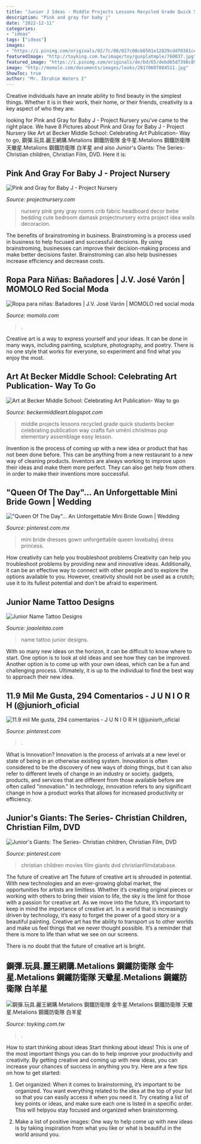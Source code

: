 ```yaml
---
title: "Junior J Ideas - Middle Projects Lessons Recycled Grade Quick Students Becker Celebrating Publication Way Crafts Fun Umění Christmas Pop Elementary Assemblage Easy Lesson"
description: "Pink and gray for baby j"
date: "2022-12-11"
categories:
- "ideas"
tags: ["ideas"]
images:
- "https://i.pinimg.com/originals/02/7c/08/027c08cb8501e12829cddf0381ce734b.jpg"
featuredImage: "http://toyking.com.tw/image/toy/gunplatmple/760037.jpg"
featured_image: "https://i.pinimg.com/originals/de/bd/65/debd65d7398c8967bcd45197df56281b.jpg"
image: "http://momolo.com/documents/images/looks/20170607084511.jpg"
ShowToc: true
author: "Mr. Ibrahim Waters I"
---
```



Creative individuals have an innate ability to find beauty in the simplest things. Whether it is in their work, their home, or their friends, creativity is a key aspect of who they are.

	

		
looking for Pink and Gray for Baby J - Project Nursery you've came to the right place. We have 8 Pictures about Pink and Gray for Baby J - Project Nursery like Art at Becker Middle School: Celebrating Art Publication- Way to go, 鋼彈.玩具.麗王網購.Metalions 鋼鐵防衛隊 金牛星.Metalions 鋼鐵防衛隊 天蠍星.Metalions 鋼鐵防衛隊 白羊星 and also Junior&#039;s Giants: The Series- Christian children, Christian Film, DVD. Here it is:
		
    
## Pink And Gray For Baby J - Project Nursery

<img loading=lazy src="https://projectnursery.com/wp-content/uploads/2012/06/IMG_0885-727x1024.jpg" onerror="this.onerror=null;this.src='https://tse2.mm.bing.net/th?id=OIP.IBYyH-wVziiR5otoUwk_qAHaKb&amp;pid=15.1';" alt="Pink and Gray for Baby J - Project Nursery">

_Source: projectnursery.com_

>nursery pink grey gray rooms crib fabric headboard decor bebe bedding cute bedroom damask projectnursery extra project idea walls decoracion. 

	

The benefits of brainstroming in business.
Brainstroming is a process used in business to help focused and successful decisions. By using brainstroming, businesses can improve their decision-making process and make better decisions faster. Brainstroming can also help businesses increase efficiency and decrease costs.

    
## Ropa Para Niñas: Bañadores | J.V. José Varón | MOMOLO Red Social Moda

<img loading=lazy src="http://momolo.com/documents/images/looks/20170607084511.jpg" onerror="this.onerror=null;this.src='https://tse3.mm.bing.net/th?id=OIP.8Ij3Mq-4p1GcIkQn12KOEQAAAA&amp;pid=15.1';" alt="Ropa para niñas: Bañadores | J.V. José Varón | MOMOLO red social moda">

_Source: momolo.com_

>. 

	

Creative art is a way to express yourself and your ideas. It can be done in many ways, including painting, sculpture, photography, and poetry. There is no one style that works for everyone, so experiment and find what you enjoy the most.

    
## Art At Becker Middle School: Celebrating Art Publication- Way To Go

<img loading=lazy src="http://2.bp.blogspot.com/-BTljix1ZpTU/VK7CLwBTJvI/AAAAAAAACKM/v6IPJsvJGqM/s1600/Maddie%2BJ.jpg" onerror="this.onerror=null;this.src='https://tse3.mm.bing.net/th?id=OIP.N8BNDQCc7AwxbuG71d14lAHaJ4&amp;pid=15.1';" alt="Art at Becker Middle School: Celebrating Art Publication- Way to go">

_Source: beckermiddleart.blogspot.com_

>middle projects lessons recycled grade quick students becker celebrating publication way crafts fun umění christmas pop elementary assemblage easy lesson. 

	

Invention is the process of coming up with a new idea or product that has not been done before. This can be anything from a new restaurant to a new way of cleaning products. Inventors are always working to improve upon their ideas and make them more perfect. They can also get help from others in order to make their inventions more successful.

    
## &quot;Queen Of The Day&quot;... An Unforgettable Mini Bride Gown | Wedding

<img loading=lazy src="https://i.pinimg.com/originals/de/bd/65/debd65d7398c8967bcd45197df56281b.jpg" onerror="this.onerror=null;this.src='https://tse2.mm.bing.net/th?id=OIP.CVRrz_hQrt2TGcYIrkHwAwHaLM&amp;pid=15.1';" alt="&quot;Queen Of The Day&quot;... An Unforgettable Mini Bride Gown | Wedding">

_Source: pinterest.com.mx_

>mini bride dresses gown unforgettable queen lovebabyj dress princess. 

	

How creativity can help you troubleshoot problems
Creativity can help you troubleshoot problems by providing new and innovative ideas. Additionally, it can be an effective way to connect with other people and to explore the options available to you. However, creativity should not be used as a crutch; use it to its fullest potential and don't be afraid to experiment.

    
## Junior Name Tattoo Designs

<img loading=lazy src="https://www.joaoleitao.com/tattoo-name/files/male-names3/tattoo-design-name-junior-19.png" onerror="this.onerror=null;this.src='https://tse4.mm.bing.net/th?id=OIP.u7RngmBx0PP2SpmXsuJEygHaE6&amp;pid=15.1';" alt="Junior Name Tattoo Designs">

_Source: joaoleitao.com_

>name tattoo junior designs. 

	

With so many new ideas on the horizon, it can be difficult to know where to start. One option is to look at old ideas and see how they can be improved. Another option is to come up with your own ideas, which can be a fun and challenging process. Ultimately, it is up to the individual to find the best way to approach their new idea.

    
## 11.9 Mil Me Gusta, 294 Comentarios - J U N I O R H (@juniorh_oficial

<img loading=lazy src="https://i.pinimg.com/originals/02/7c/08/027c08cb8501e12829cddf0381ce734b.jpg" onerror="this.onerror=null;this.src='https://tse1.mm.bing.net/th?id=OIP.wJLqfW3IsMDLU63xLXXAZgHaI1&amp;pid=15.1';" alt="11.9 mil Me gusta, 294 comentarios - J U N I O R H (@juniorh_oficial">

_Source: pinterest.com_

>. 

	

What is Innovation?
Innovation is the process of arrivals at a new level or state of being in an otherwise existing system. Innovation is often considered to be the discovery of new ways of doing things, but it can also refer to different levels of change in an industry or society. gadgets, products, and services that are different from those available before are often called "innovation." In technology, innovation refers to any significant change in how a product works that allows for increased productivity or efficiency.

    
## Junior&#039;s Giants: The Series- Christian Children, Christian Film, DVD

<img loading=lazy src="https://i.pinimg.com/736x/8e/d1/78/8ed1782e3f9f93c3331d0a70e40b3068--christian-movies-movie-film.jpg" onerror="this.onerror=null;this.src='https://tse1.mm.bing.net/th?id=OIP.583N4JnxGxDXSyT-TNapVQDOEs&amp;pid=15.1';" alt="Junior&#039;s Giants: The Series- Christian children, Christian Film, DVD">

_Source: pinterest.com_

>christian children movies film giants dvd christianfilmdatabase. 

	

The future of creative art
The future of creative art is shrouded in potential. With new technologies and an ever-growing global market, the opportunities for artists are limitless. Whether it’s creating original pieces or working with others to bring their vision to life, the sky is the limit for those with a passion for creative art.
As we move into the future, it’s important to keep in mind the importance of creative art. In a world that is increasingly driven by technology, it’s easy to forget the power of a good story or a beautiful painting. Creative art has the ability to transport us to other worlds and make us feel things that we never thought possible. It’s a reminder that there is more to life than what we see on our screens.

There is no doubt that the future of creative art is bright.

    
## 鋼彈.玩具.麗王網購.Metalions 鋼鐵防衛隊 金牛星.Metalions 鋼鐵防衛隊 天蠍星.Metalions 鋼鐵防衛隊 白羊星

<img loading=lazy src="http://toyking.com.tw/image/toy/gunplatmple/760037.jpg" onerror="this.onerror=null;this.src='https://tse2.mm.bing.net/th?id=OIP.4SC5RMaNREt3mBv9GQauSAAAAA&amp;pid=15.1';" alt="鋼彈.玩具.麗王網購.Metalions 鋼鐵防衛隊 金牛星.Metalions 鋼鐵防衛隊 天蠍星.Metalions 鋼鐵防衛隊 白羊星">

_Source: toyking.com.tw_

>. 

	

How to start thinking about ideas
Start thinking about ideas! This is one of the most important things you can do to help improve your productivity and creativity. By getting creative and coming up with new ideas, you can increase your chances of success in anything you try. Here are a few tips on how to get started:
1. Get organized: When it comes to brainstorming, it’s important to be organized. You want everything related to the idea at the top of your list so that you can easily access it when you need it. Try creating a list of key points or ideas, and make sure each one is listed in a specific order. This will helpyou stay focused and organized when brainstorming.

2. Make a list of positive images: One way to help come up with new ideas is by taking inspiration from what you like or what is beautiful in the world around you.

